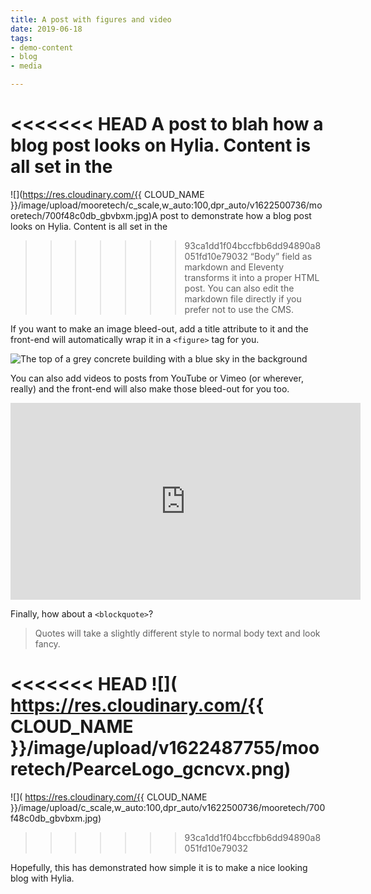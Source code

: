 ```yaml
---
title: A post with figures and video
date: 2019-06-18
tags:
- demo-content
- blog
- media

---
```

<<<<<<< HEAD
A post to blah how a blog post looks on Hylia. Content is all set in the
=======
![](https://res.cloudinary.com/{{ CLOUD_NAME }}/image/upload/mooretech/c_scale,w_auto:100,dpr_auto/v1622500736/mooretech/700f48c0db_gbvbxm.jpg)A post to demonstrate how a blog post looks on Hylia. Content is all set in the
>>>>>>> 93ca1dd1f04bccfbb6dd94890a8051fd10e79032
“Body” field as markdown and Eleventy transforms it into a proper HTML post. You
can also edit the markdown file directly if you prefer not to use the CMS.

If you want to make an image bleed-out, add a title attribute to it and the front-end will automatically wrap it in a `<figure>` tag for you.

![The top of a grey concrete building with a blue sky in the background](/images/demo-image-1.jpg "Brutalism at its finest. Photo by Artificial Photography on Unsplash.")

You can also add videos to posts from YouTube or Vimeo (or wherever, really) and the front-end will also make those bleed-out for you too.

<iframe width="560" height="315" src="https://www.youtube.com/embed/_38JDGnr0vA" frameborder="0" allow="accelerometer; autoplay; encrypted-media; gyroscope; picture-in-picture" allowfullscreen></iframe>

Finally, how about a `<blockquote>`?

> Quotes will take a slightly different style to normal body text and look fancy.

<<<<<<< HEAD
![]( https://res.cloudinary.com/{{ CLOUD_NAME }}/image/upload/v1622487755/mooretech/PearceLogo_gcncvx.png)
=======
![]( https://res.cloudinary.com/{{ CLOUD_NAME }}/image/upload/c_scale,w_auto:100,dpr_auto/v1622500736/mooretech/700f48c0db_gbvbxm.jpg)
>>>>>>> 93ca1dd1f04bccfbb6dd94890a8051fd10e79032

Hopefully, this has demonstrated how simple it is to make a nice looking blog with Hylia.